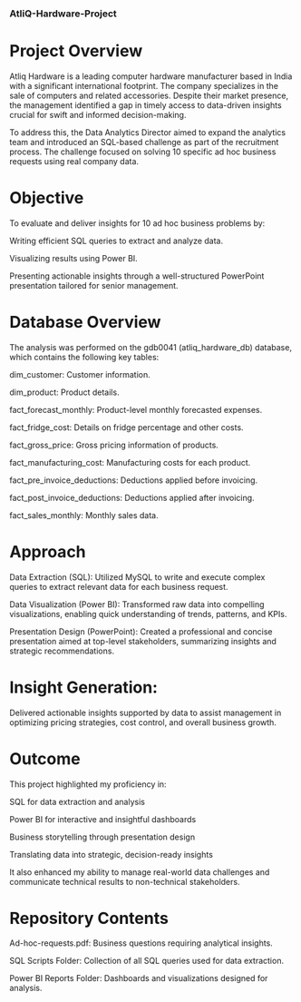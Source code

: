 ### AtliQ-Hardware-Project 

# Project Overview
Atliq Hardware is a leading computer hardware manufacturer based in India with a significant international footprint. The company specializes in the sale of computers and related accessories. Despite their market presence, the management identified a gap in timely access to data-driven insights crucial for swift and informed decision-making.

To address this, the Data Analytics Director aimed to expand the analytics team and introduced an SQL-based challenge as part of the recruitment process. The challenge focused on solving 10 specific ad hoc business requests using real company data.

# Objective
To evaluate and deliver insights for 10 ad hoc business problems by:

Writing efficient SQL queries to extract and analyze data.

Visualizing results using Power BI.

Presenting actionable insights through a well-structured PowerPoint presentation tailored for senior management.

# Database Overview
The analysis was performed on the gdb0041 (atliq_hardware_db) database, which contains the following key tables:

dim_customer: Customer information.

dim_product: Product details.

fact_forecast_monthly: Product-level monthly forecasted expenses.

fact_fridge_cost: Details on fridge percentage and other costs.

fact_gross_price: Gross pricing information of products.

fact_manufacturing_cost: Manufacturing costs for each product.

fact_pre_invoice_deductions: Deductions applied before invoicing.

fact_post_invoice_deductions: Deductions applied after invoicing.

fact_sales_monthly: Monthly sales data.

# Approach
Data Extraction (SQL):
Utilized MySQL to write and execute complex queries to extract relevant data for each business request.

Data Visualization (Power BI):
Transformed raw data into compelling visualizations, enabling quick understanding of trends, patterns, and KPIs.

Presentation Design (PowerPoint):
Created a professional and concise presentation aimed at top-level stakeholders, summarizing insights and strategic recommendations.

# Insight Generation:
Delivered actionable insights supported by data to assist management in optimizing pricing strategies, cost control, and overall business growth.

# Outcome
This project highlighted my proficiency in:

SQL for data extraction and analysis

Power BI for interactive and insightful dashboards

Business storytelling through presentation design

Translating data into strategic, decision-ready insights

It also enhanced my ability to manage real-world data challenges and communicate technical results to non-technical stakeholders.

# Repository Contents
Ad-hoc-requests.pdf: Business questions requiring analytical insights.

SQL Scripts Folder: Collection of all SQL queries used for data extraction.

Power BI Reports Folder: Dashboards and visualizations designed for analysis.


